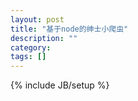 ```yaml
---
layout: post
title: "基于node的绅士小爬虫"
description: ""
category: 
tags: []
---
```

{% include JB/setup %}
